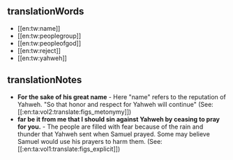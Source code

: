 ## translationWords

* [[en:tw:name]]
* [[en:tw:peoplegroup]]
* [[en:tw:peopleofgod]]
* [[en:tw:reject]]
* [[en:tw:yahweh]]

## translationNotes

* **For the sake of his great name** - Here "name" refers to the reputation of Yahweh. "So that honor and respect for Yahweh will continue" (See: [[:en:ta:vol2:translate:figs_metonymy]])
* **far be it from me that I should sin against Yahweh by ceasing to pray for you.** - The people are filled with fear because of the rain and thunder that Yahweh sent when Samuel prayed.  Some may believe Samuel would use his prayers to harm them. (See: [[:en:ta:vol1:translate:figs_explicit]])
